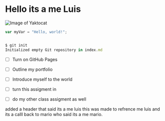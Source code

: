 # <h1> Hello its a me Luis </h1>

![Image of Yaktocat](https://octodex.github.com/images/yaktocat.png)

``` javascript
var myVar = "Hello, world!";


$ git init
Initialized empty Git repository in index.md
```
- [ ] Turn on GitHub Pages
- [ ] Outline my portfolio
- [ ] Introduce myself to the world
- [ ] turn this assigment in
- [ ] do my other class assigment as well


added a header that said its a me luis this was made to refrence me luis and its a calll back to mario who said its a me mario. 
